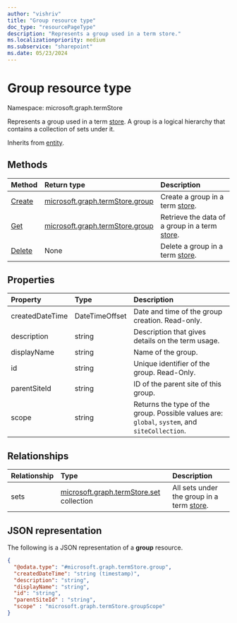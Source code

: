 ```yaml
---
author: "vishriv"
title: "Group resource type"
doc_type: "resourcePageType"
description: "Represents a group used in a term store."
ms.localizationpriority: medium
ms.subservice: "sharepoint"
ms.date: 05/23/2024
---
```


# Group resource type

Namespace: microsoft.graph.termStore


Represents a group used in a term [store](../resources/termstore-store.md). A group is a logical hierarchy that contains a collection of sets under it. 

Inherits from [entity](../resources/entity.md).


## Methods

| Method                                                   | Return type       |    Description      |
|:---------------------------------------------------------|:------------------|:---------------------
| [Create](../api/termstore-group-post.md)                     | [microsoft.graph.termStore.group] | Create a group in a term [store]. |
| [Get](../api/termstore-group-get.md)                           | [microsoft.graph.termStore.group] | Retrieve the data of a group in a term [store]. |
| [Delete](../api/termstore-group-delete.md)                     | None |  Delete a group in a term [store]. |

## Properties

| Property             | Type               | Description                        |
|:---------------------|:-------------------|:------------------------------------
| createdDateTime      | DateTimeOffset     | Date and time of the group creation. Read-only. |
| description          | string             | Description that gives details on the term usage. |
| displayName          | string             | Name of the group. |
| id                   | string             | Unique identifier of the group. Read-Only. |
| parentSiteId         | string             | ID of the parent site of this group. |
| scope                | string             | Returns the type of the group. Possible values are: `global`, `system`, and `siteCollection`. |

## Relationships
| Relationship       | Type                        | Description              |
|:-------------------|:----------------------------|:--------------------------
| sets           | [microsoft.graph.termStore.set][] collection | All sets under the group in a term [store]. |

## JSON representation

The following is a JSON representation of a **group** resource.
<!-- {
  "blockType": "resource",
  "keyProperty": "id",
  "@odata.type": "microsoft.graph.termStore.group",
  "baseType": "microsoft.graph.entity",
  "openType": false
}
-->
```json
{
  "@odata.type": "#microsoft.graph.termStore.group",
  "createdDateTime": "string (timestamp)",
  "description": "string",
  "displayName": "string",
  "id": "string",
  "parentSiteId" : "string",
  "scope" : "microsoft.graph.termStore.groupScope"
}
```



[identitySet]: identitySet.md
[microsoft.graph.termStore.set]: termstore-set.md
[microsoft.graph.termStore.group]: termstore-group.md
[microsoft.graph.termStore.store]: termstore-store.md
[store]: ../resources/termstore-store.md
[group]: ../resources/termstore-group.md
[set]: ../resources/termstore-set.md
<!--
{
  "type": "#page.annotation",
  "description": "TermGroup is the entity used for managing permissions for the termSets in termStore",
  "keywords": "termGroup,facet,resource",
  "section": "documentation",
  "tocPath": "TermGroup",
  "tocBookmarks": {
    "Resources/termStore.group": "#"
  },
  "suppressions": []
}
-->



